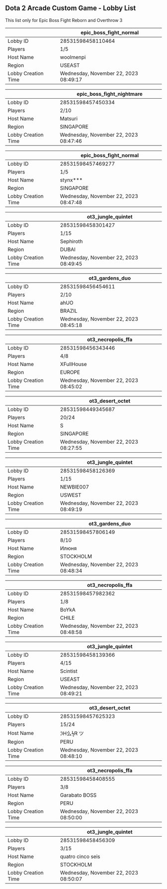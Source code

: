 ## Dota 2 Arcade Custom Game - Lobby List

This list only for Epic Boss Fight Reborn and Overthrow 3

|  | epic_boss_fight_normal |
| ------ | ------ |
| Lobby ID | 28531598458110464 |
| Players | 1/5 |
| Host Name | woolmenpi |
| Region | USEAST |
| Lobby Creation Time | Wednesday, November 22, 2023 08:49:17 |


|  | epic_boss_fight_nightmare |
| ------ | ------ |
| Lobby ID | 28531598457450334 |
| Players | 2/10 |
| Host Name | Matsuri |
| Region | SINGAPORE |
| Lobby Creation Time | Wednesday, November 22, 2023 08:47:46 |


|  | epic_boss_fight_normal |
| ------ | ------ |
| Lobby ID | 28531598457469277 |
| Players | 1/5 |
| Host Name | stynx*** |
| Region | SINGAPORE |
| Lobby Creation Time | Wednesday, November 22, 2023 08:47:48 |


|  | ot3_jungle_quintet |
| ------ | ------ |
| Lobby ID | 28531598458301427 |
| Players | 1/15 |
| Host Name | Sephiroth |
| Region | DUBAI |
| Lobby Creation Time | Wednesday, November 22, 2023 08:49:45 |


|  | ot3_gardens_duo |
| ------ | ------ |
| Lobby ID | 28531598456454611 |
| Players | 2/10 |
| Host Name | ahUO |
| Region | BRAZIL |
| Lobby Creation Time | Wednesday, November 22, 2023 08:45:18 |


|  | ot3_necropolis_ffa |
| ------ | ------ |
| Lobby ID | 28531598456343446 |
| Players | 4/8 |
| Host Name | XFullHouse |
| Region | EUROPE |
| Lobby Creation Time | Wednesday, November 22, 2023 08:45:02 |


|  | ot3_desert_octet |
| ------ | ------ |
| Lobby ID | 28531598449345687 |
| Players | 20/24 |
| Host Name | S |
| Region | SINGAPORE |
| Lobby Creation Time | Wednesday, November 22, 2023 08:27:55 |


|  | ot3_jungle_quintet |
| ------ | ------ |
| Lobby ID | 28531598458126369 |
| Players | 1/15 |
| Host Name | NEWBIE007 |
| Region | USWEST |
| Lobby Creation Time | Wednesday, November 22, 2023 08:49:19 |


|  | ot3_gardens_duo |
| ------ | ------ |
| Lobby ID | 28531598457806149 |
| Players | 8/10 |
| Host Name | Илюня |
| Region | STOCKHOLM |
| Lobby Creation Time | Wednesday, November 22, 2023 08:48:34 |


|  | ot3_necropolis_ffa |
| ------ | ------ |
| Lobby ID | 28531598457982362 |
| Players | 1/8 |
| Host Name | BoYkA |
| Region | CHILE |
| Lobby Creation Time | Wednesday, November 22, 2023 08:48:58 |


|  | ot3_jungle_quintet |
| ------ | ------ |
| Lobby ID | 28531598458139366 |
| Players | 4/15 |
| Host Name | Scintist |
| Region | USEAST |
| Lobby Creation Time | Wednesday, November 22, 2023 08:49:21 |


|  | ot3_desert_octet |
| ------ | ------ |
| Lobby ID | 28531598457625323 |
| Players | 15/24 |
| Host Name | ℑH么ϟᏒ ツ |
| Region | PERU |
| Lobby Creation Time | Wednesday, November 22, 2023 08:48:10 |


|  | ot3_necropolis_ffa |
| ------ | ------ |
| Lobby ID | 28531598458408555 |
| Players | 3/8 |
| Host Name | Garabato BOSS |
| Region | PERU |
| Lobby Creation Time | Wednesday, November 22, 2023 08:50:00 |


|  | ot3_jungle_quintet |
| ------ | ------ |
| Lobby ID | 28531598458456309 |
| Players | 3/15 |
| Host Name | quatro сinco seis |
| Region | STOCKHOLM |
| Lobby Creation Time | Wednesday, November 22, 2023 08:50:07 |


